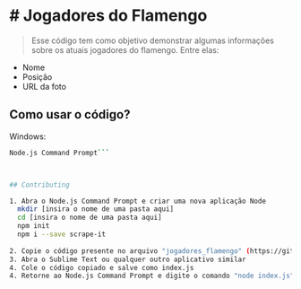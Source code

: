 # # Jogadores do Flamengo
> Esse código tem como objetivo demonstrar algumas informações sobre os atuais jogadores do flamengo. Entre elas:
  - Nome
  - Posição
  - URL da foto


## Como usar o código?

Windows:

```sh
Node.js Command Prompt```



## Contributing

1. Abra o Node.js Command Prompt e criar uma nova aplicação Node 
  mkdir [insira o nome de uma pasta aqui]
  cd [insira o nome de uma pasta aqui]
  npm init
  npm i --save scrape-it
  
2. Copie o código presente no arquivo "jogadores_flamengo" (https://github.com/carolina3maciel/intera/blob/main/jogadores_flamengo)
3. Abra o Sublime Text ou qualquer outro aplicativo similar
4. Cole o código copiado e salve como index.js
4. Retorne ao Node.js Command Prompt e digite o comando "node index.js" para que todas as informações dos jogadores apareçam no próprio terminal
